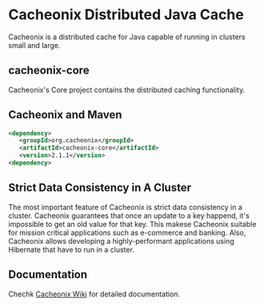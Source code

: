# Cacheonix Distributed Java Cache

Cacheonix is a distributed cache for Java capable of running in clusters small and large.

## cacheonix-core

Cacheonix's Core project contains the distributed caching functionality.

## Cacheonix and Maven
```xml
<dependency>
   <groupId>org.cacheonix</groupId>
   <artifactId>cacheonix-core</artifactId>
   <version>2.1.1</version>
<dependency>
```

## Strict Data Consistency in A Cluster

The most important feature of Cacheonix is strict data consistency in a cluster. Cacheonix guarantees that once an update to a key happend, it's impossible to get an old value for that key. This makese Cacheonix suitable for mission critical applications such as e-commerce and banking. Also, Cacheonix allows developing a highly-performant applications using Hibernate that have to run in a cluster.   

## Documentation 

Chechk [Cacheonix Wiki](http://wiki.cacheonix.org/display/CCHNX/Cacheonix+Knowledge+Base) for detailed documentation.
